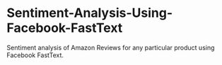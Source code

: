 # Sentiment-Analysis-Using-Facebook-FastText
Sentiment analysis of Amazon Reviews for any particular product using Facebook FastText. 
